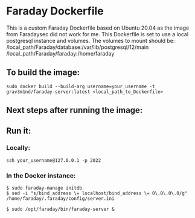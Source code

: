 # Faraday Dockerfile

This is a custom Faraday Dockerfile based on Ubuntu 20.04 as the image from Faradaysec did not work for me.
This Dockerfile is set to use a local postgresql instance and volumes.
The volumes to mount should be:
  /local_path/Faraday/database:/var/lib/postgresql/12/main
  /local_path/Faraday/faraday:/home/faraday
  
## To build the image:
```sudo docker build --build-arg username=your_username -t grav3m1nd/faraday-server:latest <local_path_to_Dockerfile>```

## Next steps after running the image:
## Run it:


### Locally:
```ssh your_username@127.0.0.1 -p 2022```

### In the Docker instance:
```
$ sudo faraday-manage initdb
$ sed -i "s/bind_address \= localhost/bind_address \= 0\.0\.0\.0/g" /home/faraday/.faraday/config/server.ini

$ sudo /opt/faraday/bin/faraday-server &
```
